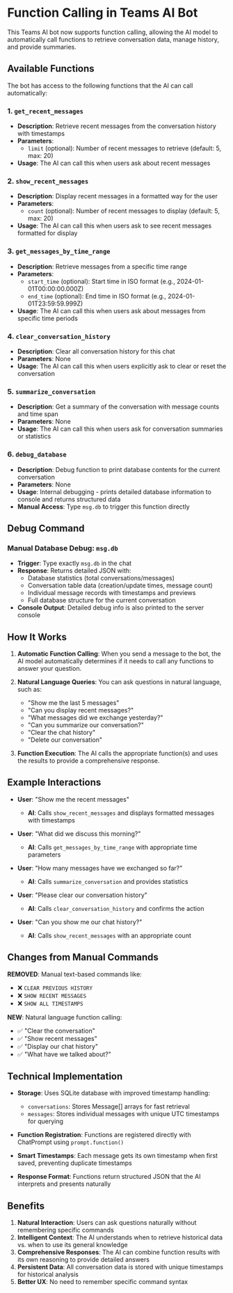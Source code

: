 # Function Calling in Teams AI Bot

This Teams AI bot now supports function calling, allowing the AI model to automatically call functions to retrieve conversation data, manage history, and provide summaries.

## Available Functions

The bot has access to the following functions that the AI can call automatically:

### 1. `get_recent_messages`
- **Description**: Retrieve recent messages from the conversation history with timestamps
- **Parameters**: 
  - `limit` (optional): Number of recent messages to retrieve (default: 5, max: 20)
- **Usage**: The AI can call this when users ask about recent messages

### 2. `show_recent_messages`
- **Description**: Display recent messages in a formatted way for the user
- **Parameters**: 
  - `count` (optional): Number of recent messages to display (default: 5, max: 20)
- **Usage**: The AI can call this when users ask to see recent messages formatted for display

### 3. `get_messages_by_time_range`
- **Description**: Retrieve messages from a specific time range
- **Parameters**: 
  - `start_time` (optional): Start time in ISO format (e.g., 2024-01-01T00:00:00.000Z)
  - `end_time` (optional): End time in ISO format (e.g., 2024-01-01T23:59:59.999Z)
- **Usage**: The AI can call this when users ask about messages from specific time periods

### 4. `clear_conversation_history`
- **Description**: Clear all conversation history for this chat
- **Parameters**: None
- **Usage**: The AI can call this when users explicitly ask to clear or reset the conversation

### 5. `summarize_conversation`
- **Description**: Get a summary of the conversation with message counts and time span
- **Parameters**: None
- **Usage**: The AI can call this when users ask for conversation summaries or statistics

### 6. `debug_database` 
- **Description**: Debug function to print database contents for the current conversation
- **Parameters**: None
- **Usage**: Internal debugging - prints detailed database information to console and returns structured data
- **Manual Access**: Type `msg.db` to trigger this function directly

## Debug Command

### Manual Database Debug: `msg.db`
- **Trigger**: Type exactly `msg.db` in the chat
- **Response**: Returns detailed JSON with:
  - Database statistics (total conversations/messages)
  - Conversation table data (creation/update times, message count)
  - Individual message records with timestamps and previews
  - Full database structure for the current conversation
- **Console Output**: Detailed debug info is also printed to the server console

## How It Works

1. **Automatic Function Calling**: When you send a message to the bot, the AI model automatically determines if it needs to call any functions to answer your question.

2. **Natural Language Queries**: You can ask questions in natural language, such as:
   - "Show me the last 5 messages"
   - "Can you display recent messages?"
   - "What messages did we exchange yesterday?"
   - "Can you summarize our conversation?"
   - "Clear the chat history"
   - "Delete our conversation"

3. **Function Execution**: The AI calls the appropriate function(s) and uses the results to provide a comprehensive response.

## Example Interactions

- **User**: "Show me the recent messages"
  - **AI**: Calls `show_recent_messages` and displays formatted messages with timestamps

- **User**: "What did we discuss this morning?"
  - **AI**: Calls `get_messages_by_time_range` with appropriate time parameters

- **User**: "How many messages have we exchanged so far?"
  - **AI**: Calls `summarize_conversation` and provides statistics

- **User**: "Please clear our conversation history"
  - **AI**: Calls `clear_conversation_history` and confirms the action

- **User**: "Can you show me our chat history?"
  - **AI**: Calls `show_recent_messages` with an appropriate count

## Changes from Manual Commands

**REMOVED**: Manual text-based commands like:
- ❌ `CLEAR PREVIOUS HISTORY`
- ❌ `SHOW RECENT MESSAGES` 
- ❌ `SHOW ALL TIMESTAMPS`

**NEW**: Natural language function calling:
- ✅ "Clear the conversation"
- ✅ "Show recent messages"
- ✅ "Display our chat history"
- ✅ "What have we talked about?"

## Technical Implementation

- **Storage**: Uses SQLite database with improved timestamp handling:
  - `conversations`: Stores Message[] arrays for fast retrieval
  - `messages`: Stores individual messages with unique UTC timestamps for querying
  
- **Function Registration**: Functions are registered directly with ChatPrompt using `prompt.function()`

- **Smart Timestamps**: Each message gets its own timestamp when first saved, preventing duplicate timestamps

- **Response Format**: Functions return structured JSON that the AI interprets and presents naturally

## Benefits

1. **Natural Interaction**: Users can ask questions naturally without remembering specific commands
2. **Intelligent Context**: The AI understands when to retrieve historical data vs. when to use its general knowledge
3. **Comprehensive Responses**: The AI can combine function results with its own reasoning to provide detailed answers
4. **Persistent Data**: All conversation data is stored with unique timestamps for historical analysis
5. **Better UX**: No need to remember specific command syntax
